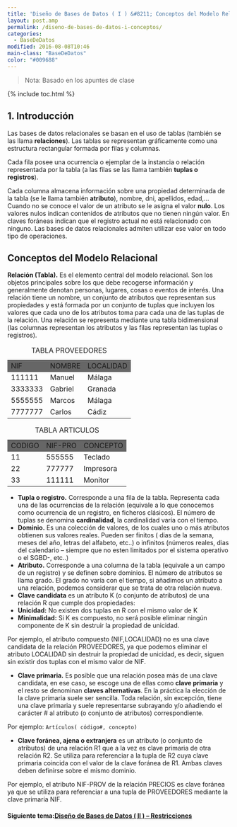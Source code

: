 ```yaml
---
title: 'Diseño de Bases de Datos ( I ) &#8211; Conceptos del Modelo Relacional'
layout: post.amp
permalink: /diseno-de-bases-de-datos-i-conceptos/
categories:
  - BaseDeDatos
modified: 2016-08-08T10:46
main-class: "BaseDeDatos"
color: "#009688"
---
```


> Nota: Basado en los apuntes de clase

{% include toc.html %}

## 1. Introducción

Las bases de datos relacionales se basan en el uso de tablas (también se las llama __relaciones__). Las tablas se representan gráficamente como una estructura rectangular formada por filas y columnas.

<!--ad-->

Cada fila posee una ocurrencia o ejemplar de la instancia o relación representada por la tabla (a las filas se las llama también __tuplas o registros__).


Cada columna almacena información sobre una propiedad determinada de la tabla (se le llama también __atributo__), nombre, dni, apellidos, edad,&#8230; Cuando no se conoce el valor de un atributo se le asigna el valor __nulo__. Los valores nulos indican contenidos de atributos que no tienen ningún valor. En claves foráneas indican que el registro actual no está relacionado con ninguno. Las bases de datos relacionales admiten utilizar ese valor en todo tipo de operaciones.

<figure>
    <amp-img on="tap:lightbox1" role="button" tabindex="0" layout="responsive"  height="57" src="https://3.bp.blogspot.com/_IlK2pNFFgGM/TNvmeiTTliI/AAAAAAAAAEc/oeK5KsBvCx4/s320/m.rf1.png" width="320"></amp-img>
</figure>

##  Conceptos del Modelo Relacional

__Relación (Tabla).__ Es el elemento central del modelo relacional. Son los objetos principales sobre los que debe recogerse información y generalmente denotan personas, lugares, cosas o eventos de interés. Una relación tiene un nombre, un conjunto de atributos que representan sus propiedades y está formada por un conjunto de tuplas que incluyen los valores que cada uno de los atributos toma para cada una de las tuplas de la relación. Una relación se representa mediante una tabla bidimensional (las columnas representan los atributos y las filas representan las tuplas o registros).

<table  cellspacing="0">
<caption>TABLA PROVEEDORES</caption> <tr>
<td bgcolor="#666666">
        NIF
      </td>
<td bgcolor="#666666">
        NOMBRE
      </td>
<td bgcolor="#666666">
        LOCALIDAD
      </td>
</tr>
<tr>
<td>
        111111
      </td>
<td>
        Manuel
      </td>
<td>
        Málaga
      </td>
</tr>
<tr>
<td>
        3333333
      </td>
<td>
        Gabriel
      </td>
<td>
        Granada
      </td>
</tr>
<tr>
<td>
        5555555
      </td>
<td>
        Marcos
      </td>
<td>
        Málaga
      </td>
</tr>
<tr>
<td>
        7777777
      </td>
<td>
        Carlos
      </td>
<td>
        Cádiz
      </td>
</tr>
</table>

<table  cellspacing="0">
<caption>TABLA ARTICULOS</caption> <tr>
<td bgcolor="#666666">
        CODIGO
      </td>
<td bgcolor="#666666">
        NIF-PRO
      </td>
<td bgcolor="#666666">
        CONCEPTO
      </td>
</tr>
<tr>
<td>
        11
      </td>
<td>
        555555
      </td>
<td>
        Teclado
      </td>
</tr>
<tr>
<td>
        22
      </td>
<td>
        777777
      </td>
<td>
        Impresora
      </td>
</tr>
<tr>
<td>
        33
      </td>
<td>
        111111
      </td>
<td>
        Monitor
      </td>
</tr>
</table>


- __Tupla o registro.__ Corresponde a una fila de la tabla. Representa cada una de las ocurrencias de la relación (equivale a lo que conocemos como ocurrencia de un registro, en ficheros clásicos). El número de tuplas se denomina __cardinalidad__, la cardinalidad varía con el tiempo.
- __Dominio.__ Es una colección de valores, de los cuales uno o más atributos obtienen sus valores reales. Pueden ser finitos ( dias de la semana, meses del año, letras del alfabeto, etc..) o infinitos (números reales, dias del calendario – siempre que no esten limitados por el sistema operativo o el SGBD-, etc..)
- __Atributo.__ Corresponde a una columna de la tabla (equivale a un campo de un registro) y se definen sobre dominios. El número de atributos se llama grado. El grado no varía con el tiempo, si añadimos un atributo a una relación, podemos considerar que se trata de otra relación nueva.
- __Clave candidata__ es un atributo K (o conjunto de atributos) de una relación R que cumple dos propiedades:
- __Unicidad:__ No existen dos tuplas en R con el mismo valor de K
- __Minimalidad:__ Si K es compuesto, no será posible eliminar ningún componente de K sin destruir la propiedad de unicidad.

Por ejemplo, el atributo compuesto (NIF,LOCALIDAD) no es una clave candidata de la relación PROVEEDORES, ya que podemos eliminar el atributo LOCALIDAD sin destruir la propiedad de unicidad, es decir, siguen sin existir dos tuplas con el mismo valor de NIF.

- __Clave primaria.__ Es posible que una relación posea más de una clave candidata, en ese caso, se escoge una de ellas como __clave primaria__ y el resto se denominan __claves alternativas__. En la práctica la elección de la clave primaria suele ser sencilla. Toda relación, sin excepción, tiene una clave primaria y suele representarse subrayando y/o añadiendo el carácter # al atributo (o conjunto de atributos) correspondiente.

Por ejemplo: `Artículos( código#, concepto)`
- __Clave foránea, ajena o extranjera__ es un atributo (o conjunto de atributos) de una relación R1 que a la vez es clave primaria de otra relación R2. Se utiliza para referenciar a la tupla de R2 cuya clave primaria coincida con el valor de la clave foránea de R1. Ambas claves deben definirse sobre el mismo dominio.

Por ejemplo, el atributo NIF-PROV de la relación PRECIOS es clave foránea ya que se utiliza para referenciar a una tupla de PROVEEDORES mediante la clave primaria NIF.

<figure>
    <amp-img on="tap:lightbox1" role="button" tabindex="0" layout="responsive"  height="230" src="https://2.bp.blogspot.com/_IlK2pNFFgGM/TOEf64pXGdI/AAAAAAAAAE0/eersZkN7Aj4/s320/m.rf2.png" width="320"></amp-img>
</figure>

#### Siguiente tema:[Diseño de Bases de Datos ( II ) &#8211; Restricciones][1]

 [1]: /diseno-de-bases-de-datos-ii/


